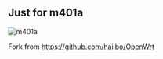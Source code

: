 ## Just for m401a

![m401a](https://img-blog.csdnimg.cn/img_convert/5f5451a27b855c7df35be969afb390cb.png)

Fork from https://github.com/haiibo/OpenWrt